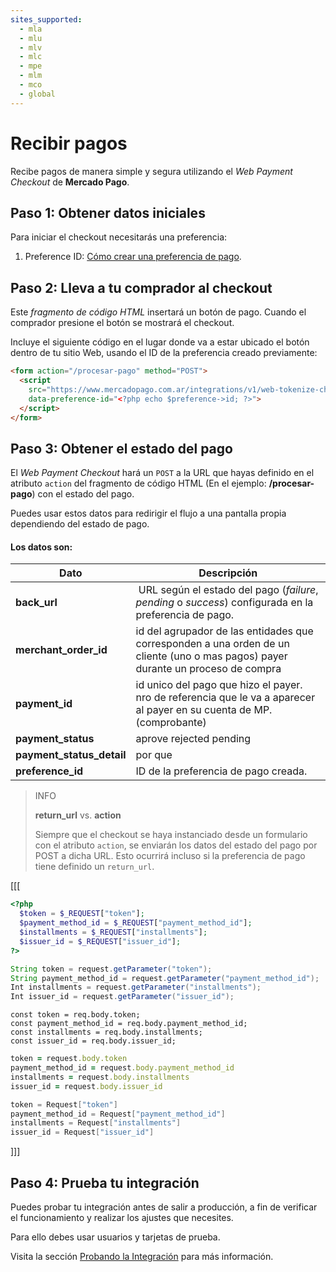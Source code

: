 ```yaml
---
sites_supported:
  - mla
  - mlu
  - mlv
  - mlc
  - mpe
  - mlm
  - mco
  - global
---
```



# Recibir pagos

Recibe pagos de manera simple y segura utilizando el *Web Payment Checkout* de **Mercado Pago**.

## Paso 1: Obtener datos iniciales

Para iniciar el checkout necesitarás una preferencia:

1. Preference ID: [Cómo crear una preferencia de pago](/guides/payments/web-payment-checkout/create-preference.es.md).

## Paso 2: Lleva a tu comprador al checkout

Este _fragmento de código HTML_ insertará un botón de pago. Cuando el comprador presione el botón se mostrará el checkout.

Incluye el siguiente código en el lugar donde va a estar ubicado el botón dentro de tu sitio Web, usando el ID de la preferencia creado previamente:


```html
<form action="/procesar-pago" method="POST">
  <script
    src="https://www.mercadopago.com.ar/integrations/v1/web-tokenize-checkout.js"
    data-preference-id="<?php echo $preference->id; ?>">
  </script>
</form>
```

## Paso 3: Obtener el estado del pago

El *Web Payment Checkout* hará un `POST` a la URL que hayas definido en el atributo `action` del fragmento de código HTML (En el ejemplo: **/procesar-pago**) con el estado del pago.

Puedes usar estos datos para redirigir el flujo a una pantalla propia dependiendo del estado de pago.

#### Los datos son:

Dato | Descripción
---- | ------------
**back_url** | URL según el estado del pago (*failure*, *pending* o *success*) configurada en la preferencia de pago.
**merchant_order_id** | id del agrupador de las entidades que corresponden a una orden de un cliente (uno o mas pagos) payer durante un proceso de compra
**payment_id** | id unico del pago que hizo el payer. nro de referencia que le va a aparecer al payer en su cuenta de MP. (comprobante)
**payment_status** | aprove rejected pending
**payment_status_detail** | por que
**preference_id** | ID de la preferencia de pago creada.


> INFO
>
> **return_url** vs. **action**
>
> Siempre que el checkout se haya instanciado desde un formulario con el atributo `action`, se enviarán los datos del estado del pago por POST a dicha URL. Esto ocurrirá incluso si la preferencia de pago tiene definido un `return_url`.


[[[
```php
<?php
  $token = $_REQUEST["token"];
  $payment_method_id = $_REQUEST["payment_method_id"];
  $installments = $_REQUEST["installments"];
  $issuer_id = $_REQUEST["issuer_id"];
?>
```
```java
String token = request.getParameter("token");
String payment_method_id = request.getParameter("payment_method_id");
Int installments = request.getParameter("installments");
Int issuer_id = request.getParameter("issuer_id");
```
```node
const token = req.body.token;
const payment_method_id = req.body.payment_method_id;
const installments = req.body.installments;
const issuer_id = req.body.issuer_id;
```
```ruby
token = request.body.token
payment_method_id = request.body.payment_method_id
installments = request.body.installments
issuer_id = request.body.issuer_id
```
```csharp
token = Request["token"]
payment_method_id = Request["payment_method_id"]
installments = Request["installments"]
issuer_id = Request["issuer_id"]
```
]]]


## Paso 4: Prueba tu integración

Puedes probar tu integración antes de salir a producción, a fin de verificar el funcionamiento y realizar los ajustes que necesites.

Para ello debes usar usuarios y tarjetas de prueba.

Visita la sección [Probando la Integración](/guides/payments/web-payment-checkout/testing.es.md) para más información.
